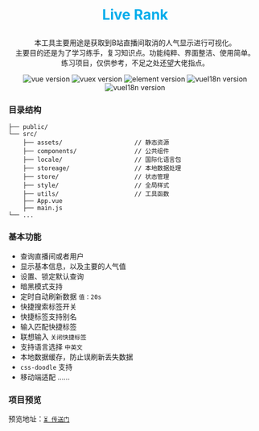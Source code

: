 # <p align=center style=" color:#00adeb">Live Rank</p>

<p align=center>
本工具主要用途是获取到B站直播间取消的人气显示进行可视化。
<br>主要目的还是为了学习练手，复习知识点。功能纯粹、界面整洁、使用简单。
<br>练习项目，仅供参考，不足之处还望大佬指点。</p>

<p align=center>
<img src='https://img.shields.io/badge/vue-2.6.14-success?style=flat-square' alt="vue version" style='cursor:pointer' />
<img src='https://img.shields.io/badge/vuex-3.6.2-success?style=flat-square' alt="vuex version" style='cursor:pointer' />
<img src='https://img.shields.io/badge/element-3.6.2-blue?style=flat-square' alt="element version" style='cursor:pointer' />
<img src='https://img.shields.io/badge/vueI18n-8.27.1-success?style=flat-square' alt="vueI18n version" style='cursor:pointer' />
<img src='https://img.shields.io/badge/axios-0.26.1-orange?style=flat-square' alt="vueI18n version" style='cursor:pointer' />
</p>

### 目录结构
```
├── public/
└── src/
    ├── assets/                    // 静态资源
    ├── components/                // 公共组件
    ├── locale/                    // 国际化语言包
    ├── storeage/                  // 本地数据处理
    ├── store/                     // 状态管理
    ├── style/                     // 全局样式
    ├── utils/                     // 工具函数
    ├── App.vue
    ├── main.js
└── ...
```

### 基本功能

+ 查询直播间或者用户
+ 显示基本信息，以及主要的人气值
+ 设置、锁定默认查询
+ 暗黑模式支持
+ 定时自动刷新数据 `值：20s`
+ 快捷搜索标签开关
+ 快捷标签支持别名
+ 输入匹配快捷标签
+ 联想输入 `关闭快捷标签`
+ 支持语言选择 `中英文`
+ 本地数据缓存，防止误刷新丢失数据
+ `css-doodle` 支持
+ 移动端适配
......

### 项目预览

预览地址：[`⏳ 传送门`](https://ailiuyang.cc/ToolForBilibili/)

